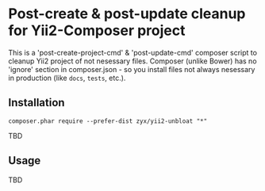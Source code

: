 Post-create & post-update cleanup for Yii2-Composer project
===========================================================

This is a 'post-create-project-cmd' & 'post-update-cmd' composer script to cleanup Yii2 project of not nesessary files.
Composer (unlike Bower) has no 'ignore' section in composer.json - so you install files not always nesessary in production (like `docs`, `tests`, etc.).


Installation
------------

```
composer.phar require --prefer-dist zyx/yii2-unbloat "*"
```

TBD


Usage
-----

TBD


